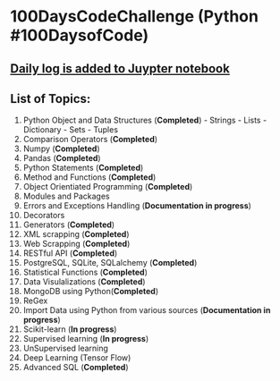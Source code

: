 # 100DaysCodeChallenge (Python #100DaysofCode)


## [Daily log is added to Juypter notebook](https://github.com/Sateesh110/100DaysCodeChallenge/blob/master/Python_100DaysLog.ipynb)



## List of Topics:

1. Python Object and Data Structures (**Completed**)
        - Strings
        - Lists
        - Dictionary
        - Sets
        - Tuples
2. Comparison Operators (**Completed**)
3. Numpy (**Completed**)
4. Pandas (**Completed**)
5. Python Statements (**Completed**)
6. Method and Functions (**Completed**)
7. Object Orientiated Programming (**Completed**)
8. Modules and Packages
9. Errors and Exceptions Handling (**Documentation in progress**)
10. Decorators
11. Generators (**Completed**)
12. XML scrapping (**Completed**)
13. Web Scrapping (**Completed**)
14. RESTful API   (**Completed**)
15. PostgreSQL, SQLite, SQLalchemy (**Completed**)
16. Statistical Functions (**Completed**)
17. Data Visulalizations (**Completed**)
18. MongoDB using Python(**Completed**)
19. ReGex
20. Import Data using Python from various sources (**Documentation in progress**)
21. Scikit-learn (**In progress**)
22. Supervised learning (**In progress**)
23. UnSupervised learning
24. Deep Learning (Tensor Flow)
25. Advanced SQL (**Completed**)

 
